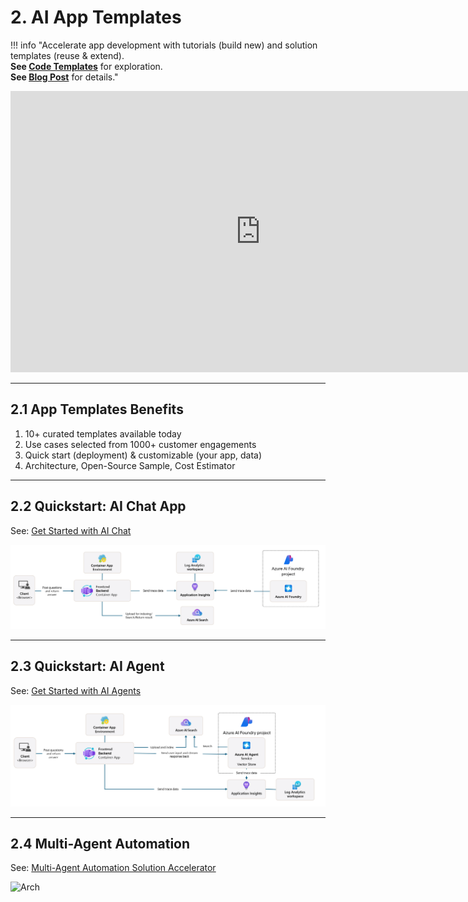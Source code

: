 # 2. AI App Templates

!!! info "Accelerate app development with tutorials (build new) and solution templates (reuse & extend). <br/> **See [Code Templates](https://ai.azure.com/templates?)** for exploration. <br/>  **See [Blog Post](https://devblogs.microsoft.com/foundry/accelerate-app-development-with-ai-templates-in-azure-ai-foundry/)** for details."

<iframe width="800" height="450" src="https://www.youtube.com/embed/xbRrAmy0ChA" title="AI templates in Azure AI Foundry" frameborder="0" allowfullscreen></iframe>

---

## 2.1 App Templates Benefits

1. 10+ curated templates available today
1. Use cases selected from 1000+ customer engagements
1. Quick start (deployment) & customizable (your app, data)
1. Architecture, Open-Source Sample, Cost Estimator

---

## 2.2 Quickstart: AI Chat App 

See: [Get Started with AI Chat](https://aka.ms/get-started-with-ai-chat)

![Arch](https://github.com/Azure-Samples/get-started-with-ai-chat/raw/main/docs/architecture.png)

---

## 2.3 Quickstart: AI Agent 

See: [Get Started with AI Agents](https://aka.ms/get-started-with-ai-agents)

![Arch](https://github.com/Azure-Samples/get-started-with-ai-agents/raw/main/docs/architecture.png)

---

## 2.4 Multi-Agent Automation

See: [Multi-Agent Automation Solution Accelerator](https://github.com/microsoft/Multi-Agent-Custom-Automation-Engine-Solution-Accelerator)

![Arch](https://github.com/microsoft/Multi-Agent-Custom-Automation-Engine-Solution-Accelerator/raw/main/documentation/images/readme/macae-architecture.png)

